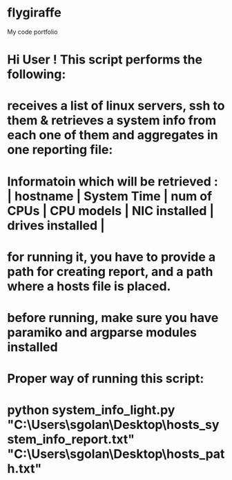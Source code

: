 # flygiraffe
My code portfolio
# **Hi User** !  This script performs the following:

# receives a list of linux servers, ssh to them & retrieves a system info from each one of them and aggregates in one reporting file:
# Informatoin which will be retrieved : | hostname | System Time | num of CPUs | CPU models | NIC installed | drives installed |
# for running it, you have to provide a path for creating report, and a path where a hosts file is placed. 
# before running, make sure you have paramiko and argparse modules installed
#
# Proper way of running this script:
# python system_info_light.py "C:\\Users\\sgolan\\Desktop\\hosts_system_info_report.txt" "C:\\Users\\sgolan\\Desktop\\hosts_path.txt"
